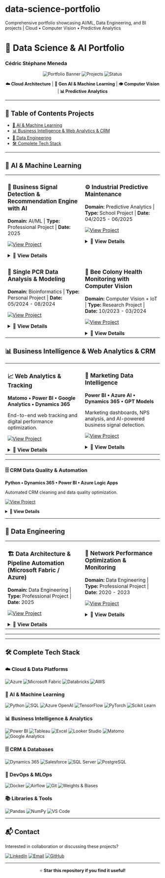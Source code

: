 # data-science-portfolio
Comprehensive portfolio showcasing AI/ML, Data Engineering, and BI projects | Cloud • Computer Vision • Predictive Analytics

# 🚀 Data Science & AI Portfolio
### Cédric Stéphane Meneda

<div align="center">

![Portfolio Banner](https://img.shields.io/badge/Portfolio-Data%20Science%20%26%20AI-blue?style=for-the-badge)
![Projects](https://img.shields.io/badge/Projects-5+-green?style=for-the-badge)
![Status](https://img.shields.io/badge/Status-Active-success?style=for-the-badge)

**☁️ Cloud Architecture** | **🤖 Gen AI & Machine Learning** | **👁️ Computer Vision** | **📊 Predictive Analytics**

</div>

---

## 📌 Table of Contents Projects
- [🤖 AI & Machine Learning](#-ai--machine-learning)
- [📊 Business Intelligence & Web Analytics & CRM](#-business-intelligence--web-analytics--crm)
- [🔧 Data Engineering](#-data-engineering)
- [🛠️ Complete Tech Stack](#️-complete-tech-stack)

---

## 🤖 AI & Machine Learning

<table>
<tr>
<td width="50%" valign="top">

### 🎯 Business Signal Detection & Recommendation Engine with AI

**Domain:** AI/ML | **Type:** Professional Project | **Date:** 2025

[![View Project](https://img.shields.io/badge/View-Details-blue?style=flat)](#ai-reco-details)

<details id="ai-reco-details">
<summary><b>📖 View Details</b></summary>

**Context:**  
Developed an enterprise-grade AI system to detect weak signals in complex multi-source data, enabling early anomaly detection and intelligent predictive recommendations.

**Key Achievements:**
- ✅ Built **Microsoft Fabric Lakehouse architecture** for multi-source data integration (Dynamics 365 CRM, SQL, web, documents)
- ✅ Developed **AI-powered recommendation engine** using Azure OpenAI
- ✅ Implemented **semantic vectorization and predictive scoring**
- ✅ Created **interactive Power BI dashboards** for real-time insights
- ✅ Enabled **cross-team collaboration** via Microsoft Teams integration

**Tech Stack:**
![Azure](https://img.shields.io/badge/-Azure-0089D6?style=flat&logo=microsoft-azure&logoColor=white)
![Microsoft Fabric](https://img.shields.io/badge/-Microsoft%20Fabric-5E5E5E?style=flat&logo=microsoft&logoColor=white)
![Azure OpenAI](https://img.shields.io/badge/-Azure%20OpenAI-412991?style=flat&logo=openai&logoColor=white)
![Dynamics 365](https://img.shields.io/badge/-Dynamics%20365-002050?style=flat&logo=dynamics-365&logoColor=white)
![Power BI](https://img.shields.io/badge/-Power%20BI-F2C811?style=flat&logo=power-bi&logoColor=black)
![Microsoft Teams](https://img.shields.io/badge/-Teams-6264A7?style=flat&logo=microsoft-teams&logoColor=white)
![Python](https://img.shields.io/badge/-Python-3776AB?style=flat&logo=python&logoColor=white)

**Skills Demonstrated:**
- Cloud Architecture (Azure Data Factory, Databricks, Synapse)
- Microsoft Fabric Lakehouse Design
- Feature Engineering & Model Development
- Semantic Search & Vector Databases
- Business Intelligence & Visualization
- Cross-functional Collaboration

#### 💼 Business Impact 
- vision 360° client
-  meilleure segmentation
-  amélioration du ciblage
-  scoring automatisé
-  optimisation de la prospection
-  génération de leads qualifiés

</details>

</td>
<td width="50%" valign="top">

### ⚙️ Industrial Predictive Maintenance

**Domain:** Predictive Analytics | **Type:** School Project | **Date:** 04/2025 - 06/2025

[![View Project](https://img.shields.io/badge/View-Details-blue?style=flat)](#predictive-maintenance-details)

<details id="predictive-maintenance-details">
<summary><b>📖 View Details</b></summary>

**Context:**  
Built a complete MLOps pipeline to predict equipment failures 24 hours in advance, enabling proactive maintenance strategies with automated deployment and monitoring.

**Key Achievements:**
- ✅ Developed **ensemble ML models** (XGBoost, Random Forest, SVM, Logistic Regression)
- ✅ Achieved **90%+ prediction accuracy** (AUC, F1-score optimization)
- ✅ Implemented **hyperparameter tuning** with Weights & Biases tracking
- ✅ Created **automated CI/CD pipeline** with Docker and Airflow
- ✅ Built **interpretable feature importance analysis**

**Tech Stack:**
![Python](https://img.shields.io/badge/-Python-3776AB?style=flat&logo=python&logoColor=white)
![XGBoost](https://img.shields.io/badge/-XGBoost-337AB7?style=flat)
![Scikit Learn](https://img.shields.io/badge/-Scikit%20Learn-F7931E?style=flat&logo=scikit-learn&logoColor=white)
![Pandas](https://img.shields.io/badge/-Pandas-150458?style=flat&logo=pandas&logoColor=white)
![Docker](https://img.shields.io/badge/-Docker-2496ED?style=flat&logo=docker&logoColor=white)
![Airflow](https://img.shields.io/badge/-Airflow-017CEE?style=flat&logo=apache-airflow&logoColor=white)
![Weights & Biases](https://img.shields.io/badge/-Weights%20&%20Biases-FFBE00?style=flat&logo=weightsandbiases&logoColor=black)
![GitHub](https://img.shields.io/badge/-GitHub-181717?style=flat&logo=github&logoColor=white)

**Skills Demonstrated:**
- Supervised Learning & Ensemble Methods
- MLOps & Model Deployment
- Experiment Tracking & Versioning
- Pipeline Orchestration
- Model Evaluation & Optimization
- Feature Engineering

</details>

</td>
</tr>
<tr>
<td width="50%" valign="top">

### 🔬 Single PCR Data Analysis & Modeling

**Domain:** Bioinformatics | **Type:** Personal Project | **Date:** 05/2024 - 08/2024

[![View Project](https://img.shields.io/badge/View-Details-blue?style=flat)](#single-pcr-details)

<details id="single-pcr-details">
<summary><b>📖 View Details</b></summary>

**Context:**  
Developed a comprehensive pipeline for analyzing simulated single PCR data to understand biological signal amplification and DNA quantification.

**Key Achievements:**
- ✅ Built **automated Python pipeline** for PCR data processing
- ✅ Analyzed **Cq values, standard curves, and PCR efficiency**
- ✅ Created **visualization tools** for biological signal interpretation
- ✅ Simulated and compared multiple PCR datasets
- ✅ Applied **machine learning models** for predictive analysis

**Tech Stack:**
![Python](https://img.shields.io/badge/-Python-3776AB?style=flat&logo=python&logoColor=white)
![Scikit Learn](https://img.shields.io/badge/-Scikit%20Learn-F7931E?style=flat&logo=scikit-learn&logoColor=white)
![NumPy](https://img.shields.io/badge/-NumPy-013243?style=flat&logo=numpy&logoColor=white)
![Pandas](https://img.shields.io/badge/-Pandas-150458?style=flat&logo=pandas&logoColor=white)
![Matplotlib](https://img.shields.io/badge/-Matplotlib-11557c?style=flat)
![VS Code](https://img.shields.io/badge/-VS%20Code-007ACC?style=flat&logo=visual-studio-code&logoColor=white)

**Skills Demonstrated:**
- Biological Data Analysis
- Signal Processing
- Statistical Modeling
- Machine Learning
- Scientific Visualization

#### Impact 
Reproducible workflow for experimental PCR data quantification and genetic target analysis.

</details>

</td>
<td width="50%" valign="top">

### 🐝 Bee Colony Health Monitoring with Computer Vision

**Domain:** Computer Vision + IoT | **Type:** Research Project | **Date:** 10/2023 - 03/2024

[![View Project](https://img.shields.io/badge/View-Details-blue?style=flat)](#bee-health-details)

<details id="bee-health-details">
<summary><b>📖 View Details</b></summary>

**Context:**  
Collaborated with researchers to develop an AI-powered system for monitoring bee colony health through multi-sensor data analysis and computer vision.

**Key Achievements:**
- ✅ Processed **multi-source IoT data** (temperature, humidity, audio, video, JSON)
- ✅ Trained **YOLOv5 object detection model** for abnormal bee behavior identification
- ✅ Implemented **time series anomaly detection** algorithms
- ✅ Analyzed **biological audio signals** for pattern recognition

**Tech Stack:**
![Python](https://img.shields.io/badge/-Python-3776AB?style=flat&logo=python&logoColor=white)
![YOLOv5](https://img.shields.io/badge/-YOLOv5-00FFFF?style=flat)
![PyTorch](https://img.shields.io/badge/-PyTorch-EE4C2C?style=flat&logo=pytorch&logoColor=white)
![IoT](https://img.shields.io/badge/-IoT-0066CC?style=flat)

**Skills Demonstrated:**
- Computer Vision & Object Detection
- Time Series Analysis
- Multi-modal Data Processing
- Research Collaboration

#### 💼 Business Impact
- Early detection of colony health issues
- contributing to bee conservation efforts

</details>

</td>
</tr>
</table>

## 📊 Business Intelligence & Web Analytics & CRM

<table>
<tr>
<td width="50%" valign="top">

### 📈 Web Analytics & Tracking  

**Matomo • Power BI • Google Analytics • Dynamics 365**

End-to-end web tracking and digital performance optimization.  

[![View Project](https://img.shields.io/badge/View-Details-blue?style=flat)](#web-analytics-details)

<details id="web-analytics-details">
<summary><b>📖 View Details</b></summary>

**Domain:** Web Analytics & BI | **Type:** Professional Project | **Date:** 2025  

#### 🧩 Context  
Implemented a complete web tracking infrastructure using **Matomo** to analyze website activity — from tag setup to data collection and reporting — enabling **data-driven digital optimization**.

#### 🏆 Key Achievements  
✅ Configured custom tags, triggers, and variables for visitor tracking  
✅ Analyzed user behavior: traffic sources, acquisition channels, most visited pages, services consulted, devices, and geo-origin  
✅ Built **Power BI dashboards** for web traffic, visitor count, average session, bounce rate, and engagement  
✅ Studied user journeys and proposed optimization recommendations  
✅ Ensured **GDPR compliance** and tracking reliability  
✅ Integrated multiple data sources (**Matomo, Google Analytics, Dynamics 365**)  

#### 🛠️ Tech Stack  
![Matomo](https://img.shields.io/badge/Matomo-013243?style=flat&logo=matomo&logoColor=white)
![Power BI](https://img.shields.io/badge/Power%20BI-F2C811?style=flat&logo=powerbi&logoColor=black)
![Google Analytics](https://img.shields.io/badge/Google%20Analytics-E37400?style=flat&logo=google-analytics&logoColor=white)
![Dynamics 365](https://img.shields.io/badge/Dynamics%20365-0078D4?style=flat&logo=microsoft-dynamics-365&logoColor=white)
![Python](https://img.shields.io/badge/Python-3776AB?style=flat&logo=python&logoColor=white)

#### 💡 Skills Demonstrated  
- Web Analytics & Tag Management  
- User Behavior Analysis  
- Dashboard Design & Visualization  
- Digital Marketing Analytics  
- GDPR Compliance  
- Cross-functional Collaboration  

#### 💼 Business Impact  
- Improved visibility on digital performance  
- Enhanced understanding of user behavior  
- Data-driven marketing strategy alignment  
- Better targeting and lead generation  

</details>

</td>
<td width="50%" valign="top">

### 📧 Marketing Data Intelligence  

**Power BI • Azure AI • Dynamics 365 • GPT Models**

Marketing dashboards, NPS analysis, and AI-powered business signal detection.  

[![View Project](https://img.shields.io/badge/View-Details-blue?style=flat)](#marketing-intelligence-details)

<details id="marketing-intelligence-details">
<summary><b>📖 View Details</b></summary>

**Domain:** Marketing Analytics | **Type:** Professional Project | **Date:** 2025  

#### 🧩 Context  
Leveraged marketing and sales data to generate **actionable insights** through KPIs and dashboards, optimized CRM operations, and implemented **AI-based business signal detection**.  

#### 🏆 Key Achievements  
✅ Designed **marketing dashboards** for newsletters, satisfaction, campaigns, and B2B prospecting  
✅ Analyzed **customer satisfaction surveys (NPS, CSAT)**  
✅ Identified improvement areas through satisfaction analysis  
✅ Documented all metrics and calculations for transparency  
✅ Implemented **AI-powered signal detection** using **Azure AI Search** and **GPT models**  
✅ Integrated multi-source data: Dynamics 365, Matomo, Google Analytics  

#### 🛠️ Tech Stack  
![Power BI](https://img.shields.io/badge/Power%20BI-F2C811?style=flat&logo=powerbi&logoColor=black)
![Azure](https://img.shields.io/badge/Azure-0089D6?style=flat&logo=microsoft-azure&logoColor=white)
![Microsoft Fabric](https://img.shields.io/badge/Microsoft%20Fabric-5E5E5E?style=flat&logo=microsoft&logoColor=white)
![Databricks](https://img.shields.io/badge/Databricks-FF3621?style=flat&logo=databricks&logoColor=white)
![AWS](https://img.shields.io/badge/AWS-232F3E?style=flat&logo=amazon-aws&logoColor=white)
![OpenAI](https://img.shields.io/badge/OpenAI-412991?style=flat&logo=openai&logoColor=white)
![Dynamics 365](https://img.shields.io/badge/Dynamics%20365-0078D4?style=flat&logo=microsoft-dynamics-365&logoColor=white)
![Google Analytics](https://img.shields.io/badge/Google%20Analytics-E37400?style=flat&logo=google-analytics&logoColor=white)
![Matomo](https://img.shields.io/badge/Matomo-013243?style=flat&logo=matomo&logoColor=white)

#### 💡 Skills Demonstrated  
- Marketing Analytics & KPI Design  
- Customer Satisfaction Analysis (NPS, CSAT)  
- Advanced DAX & Power Query M  
- AI-Powered Business Intelligence  
- Campaign Performance Analysis  
- Data Governance  

#### 💼 Business Impact  
- Improved marketing decisions through data  
- Enhanced satisfaction monitoring  
- Actionable insights for managers  
- Stronger campaign performance  

</details>

</td>
</tr>
</table>

---

### 🗄️ CRM Data Quality & Automation  
**Python • Dynamics 365 • Power BI • Azure Logic Apps**

Automated CRM cleaning and data quality optimization.  

[![View Project](https://img.shields.io/badge/View-Details-blue?style=flat)](#crm-details)

<details id="crm-details">
<summary><b>📖 View Details</b></summary>

**Domain:** Data Engineering & CRM | **Type:** Professional Project | **Date:** 2025  

#### 🧩 Context  
Maintained and optimized the CRM database by automating **data cleaning and validation processes** to ensure data reliability and improve email deliverability.  

#### 🏆 Key Achievements  
✅ Automated cleaning of hard bounces and inactive contacts  
✅ Reduced bounce rates and improved deliverability  
✅ Developed **Python automation scripts** for CRM maintenance  
✅ Built **Power BI dashboards** to monitor CRM health metrics  
✅ Implemented data validation workflows and alerts  
✅ Defined data governance rules and documentation  

#### 🛠️ Tech Stack  
![Python](https://img.shields.io/badge/Python-3776AB?style=flat&logo=python&logoColor=white)
![Power BI](https://img.shields.io/badge/Power%20BI-F2C811?style=flat&logo=powerbi&logoColor=black)
![Dynamics 365](https://img.shields.io/badge/Dynamics%20365-0078D4?style=flat&logo=microsoft-dynamics-365&logoColor=white)
![Azure Logic Apps](https://img.shields.io/badge/Azure%20Logic%20Apps-0078D4?style=flat&logo=microsoft-azure&logoColor=white)
![Microsoft Fabric](https://img.shields.io/badge/Microsoft%20Fabric-5E5E5E?style=flat&logo=microsoft&logoColor=white)
![Databricks](https://img.shields.io/badge/Databricks-FF3621?style=flat&logo=databricks&logoColor=white)
![AWS](https://img.shields.io/badge/AWS-232F3E?style=flat&logo=amazon-aws&logoColor=white)
![SQL Server](https://img.shields.io/badge/SQL%20Server-CC2927?style=flat&logo=microsoft-sql-server&logoColor=white)

#### 💡 Skills Demonstrated  
- CRM Data Management  
- Process Automation (Python)  
- Data Quality & Governance  
- Email Deliverability Optimization  
- Data Monitoring with Power BI  

#### 💼 Business Impact  
- Significant reduction of bounce rates  
- Improved data reliability  
- Automated repetitive processes  
- Real-time CRM performance visibility  
- Cost reduction through automation  

</details>

---

## 🔧 Data Engineering

<table>
<tr>
<td width="50%" valign="top">

### 🏗️ Data Architecture & Pipeline Automation (Microsoft Fabric / Azure)
**Domain:** Data Engineering | **Type:** Professional Project | **Date:** 2025

[![View Project](https://img.shields.io/badge/View-Details-blue?style=flat)](#fabric-pipeline-details)

<details id="fabric-pipeline-details">
<summary><b>📖 View Details</b></summary>

**Context:**  
Designed end-to-end **data architectures and automated pipelines** to centralize, transform, and valorize marketing and CRM data across the organization.

**Key Achievements:**
- ✅ Designed & implemented **Lakehouse architecture (Bronze / Silver / Gold)** under Microsoft Fabric  
- ✅ Developed **data ingestion pipelines** from Dynamics 365 and internal databases  
- ✅ Built **automated cleaning and enrichment workflows** for data reliability  
- ✅ Modeled and transformed data to **improve analytical consistency**  
- ✅ Produced **comprehensive technical documentation** (architecture, flows, scripts)  
- ✅ Collaborated with **IT and business teams** to align technical and functional goals  

**Tech Stack:**
![Azure](https://img.shields.io/badge/-Azure-0089D6?style=flat&logo=microsoft-azure&logoColor=white)
![Microsoft Fabric](https://img.shields.io/badge/-Microsoft%20Fabric-5E5E5E?style=flat&logo=microsoft&logoColor=white)
![Databricks](https://img.shields.io/badge/-Databricks-FF3621?style=flat&logo=databricks&logoColor=white)
![Dynamics 365](https://img.shields.io/badge/-Dynamics%20365-0078D4?style=flat&logo=microsoft-dynamics-365&logoColor=white)
![Azure OpenAI](https://img.shields.io/badge/-Azure%20OpenAI-412991?style=flat&logo=openai&logoColor=white)
![Power BI](https://img.shields.io/badge/-Power%20BI-F2C811?style=flat&logo=power-bi&logoColor=black)
![Power Query](https://img.shields.io/badge/-Power%20Query-217346?style=flat&logo=microsoft-excel&logoColor=white)
![Python](https://img.shields.io/badge/-Python-3776AB?style=flat&logo=python&logoColor=white)
![SQL](https://img.shields.io/badge/-SQL-4479A1?style=flat&logo=postgresql&logoColor=white)
![Matomo](https://img.shields.io/badge/-Matomo-013243?style=flat&logo=matomo&logoColor=white)
![Google Analytics](https://img.shields.io/badge/-Google%20Analytics-E37400?style=flat&logo=google-analytics&logoColor=white)

**Skills Demonstrated:**
- Data Architecture Design (Lakehouse, ELT, Automation)  
- Integration with Dynamics 365 & Marketing Sources  
- Fabric & Azure Data Engineering  
- Data Modeling & Quality Governance  
- Documentation & Technical Communication  

#### 💼 Business Impact  
- Unified data ecosystem enabling **centralized analytics**  
- Enhanced reliability and traceability of CRM and marketing data  
- Faster dashboard delivery and decision-making  
- Improved collaboration between **technical and business teams**  
- Fostered a **data-driven culture** across departments  

</details>

</td>
<td width="50%" valign="top">

### 📡 Network Performance Optimization & Monitoring
**Domain:** Data Engineering | **Type:** Professional Project | **Date:** 2020 - 2023

[![View Project](https://img.shields.io/badge/View-Details-blue?style=flat)](#network-monitoring-details)

<details id="network-monitoring-details">
<summary><b>📖 View Details</b></summary>

**Context:**  
Designed and automated data pipelines for real-time mobile network monitoring, anomaly detection, and performance optimization.

**Key Achievements:**
- ✅ Automated **ETL pipelines** for continuous signal data collection  
- ✅ Implemented **time series anomaly detection** to identify network issues early  
- ✅ Developed **real-time dashboards** to visualize KPIs and performance metrics  
- ✅ Reduced incident response time by **40%** through proactive monitoring  

**Tech Stack:**
![Python](https://img.shields.io/badge/-Python-3776AB?style=flat&logo=python&logoColor=white)
![SQL](https://img.shields.io/badge/-SQL-4479A1?style=flat&logo=postgresql&logoColor=white)
![Power BI](https://img.shields.io/badge/-Power%20BI-F2C811?style=flat&logo=power-bi&logoColor=black)

**Skills Demonstrated:**
- Data Pipeline Automation  
- Real-time Data Processing  
- Anomaly Detection & Monitoring  
- System Reliability Optimization  

#### 💼 Business Impact  
- Faster issue detection and reduced downtime  
- Improved service quality and customer satisfaction  
- Optimized resource allocation through predictive insights  

</details>

</td>
</tr>
</table>

---

---

## 🛠️ Complete Tech Stack

### ☁️ Cloud & Data Platforms
![Azure](https://img.shields.io/badge/-Azure-0089D6?style=flat&logo=microsoft-azure&logoColor=white)
![Microsoft Fabric](https://img.shields.io/badge/-Microsoft%20Fabric-5E5E5E?style=flat&logo=microsoft&logoColor=white)
![Databricks](https://img.shields.io/badge/-Databricks-FF3621?style=flat&logo=databricks&logoColor=white)
![AWS](https://img.shields.io/badge/-AWS-232F3E?style=flat&logo=amazon-aws&logoColor=FF9900)

### 🤖 AI & Machine Learning
![Python](https://img.shields.io/badge/-Python-3776AB?style=flat&logo=python&logoColor=white)
![SQL](https://img.shields.io/badge/-SQL-4479A1?style=flat&logo=postgresql&logoColor=white)
![Azure OpenAI](https://img.shields.io/badge/-Azure%20OpenAI-412991?style=flat&logo=openai&logoColor=white)
![TensorFlow](https://img.shields.io/badge/-TensorFlow-FF6F00?style=flat&logo=tensorflow&logoColor=white)
![PyTorch](https://img.shields.io/badge/-PyTorch-EE4C2C?style=flat&logo=pytorch&logoColor=white)
![Scikit Learn](https://img.shields.io/badge/-Scikit%20Learn-F7931E?style=flat&logo=scikit-learn&logoColor=white)

### 📊 Business Intelligence & Analytics
![Power BI](https://img.shields.io/badge/-Power%20BI-F2C811?style=flat&logo=power-bi&logoColor=black)
![Tableau](https://img.shields.io/badge/-Tableau-E97627?style=flat&logo=tableau&logoColor=white)
![Excel](https://img.shields.io/badge/-Excel-217346?style=flat&logo=microsoft-excel&logoColor=white)
![Looker Studio](https://img.shields.io/badge/-Looker%20Studio-4285F4?style=flat&logo=looker&logoColor=white)
![Matomo](https://img.shields.io/badge/-Matomo-3152A0?style=flat&logo=matomo&logoColor=white)
![Google Analytics](https://img.shields.io/badge/-Google%20Analytics-E37400?style=flat&logo=google-analytics&logoColor=white)

### 🗄️ CRM & Databases 
![Dynamics 365](https://img.shields.io/badge/-Dynamics%20365-002050?style=flat&logo=dynamics-365&logoColor=white)
![Salesforce](https://img.shields.io/badge/-Salesforce-00A1E0?style=flat&logo=salesforce&logoColor=white)
![SQL Server](https://img.shields.io/badge/-SQL%20Server-CC2927?style=flat&logo=microsoft-sql-server&logoColor=white)
![PostgreSQL](https://img.shields.io/badge/-PostgreSQL-336791?style=flat&logo=postgresql&logoColor=white)

### 🔧 DevOps & MLOps
![Docker](https://img.shields.io/badge/-Docker-2496ED?style=flat&logo=docker&logoColor=white)
![Airflow](https://img.shields.io/badge/-Airflow-017CEE?style=flat&logo=apache-airflow&logoColor=white)
![Git](https://img.shields.io/badge/-Git-F05032?style=flat&logo=git&logoColor=white)
![Weights & Biases](https://img.shields.io/badge/-W&B-FFBE00?style=flat&logo=weightsandbiases&logoColor=black)

### 📚 Libraries & Tools
![Pandas](https://img.shields.io/badge/-Pandas-150458?style=flat&logo=pandas&logoColor=white)
![NumPy](https://img.shields.io/badge/-NumPy-013243?style=flat&logo=numpy&logoColor=white)
![VS Code](https://img.shields.io/badge/-VS%20Code-007ACC?style=flat&logo=visual-studio-code&logoColor=white)

---

## 📬 Contact

Interested in collaboration or discussing these projects?

[![LinkedIn](https://img.shields.io/badge/-LinkedIn-0077B5?style=flat&logo=linkedin&logoColor=white)](https://linkedin.com/in/cedricstephanemeneda)
[![Email](https://img.shields.io/badge/-Email-D14836?style=flat&logo=gmail&logoColor=white)](mailto:mcedricstephane@gmail.com)
[![GitHub](https://img.shields.io/badge/-GitHub-181717?style=flat&logo=github&logoColor=white)](https://github.com/meneda11)

---

<div align="center">

⭐️ **Star this repository if you find it useful!**

</div>
